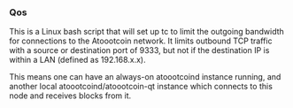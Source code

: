 ### Qos ###

This is a Linux bash script that will set up tc to limit the outgoing bandwidth for connections to the Atoootcoin network. It limits outbound TCP traffic with a source or destination port of 9333, but not if the destination IP is within a LAN (defined as 192.168.x.x).

This means one can have an always-on atoootcoind instance running, and another local atoootcoind/atoootcoin-qt instance which connects to this node and receives blocks from it.
